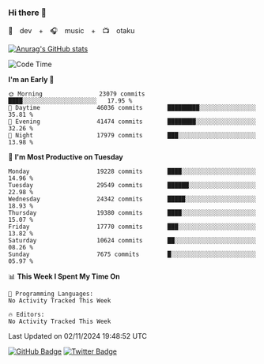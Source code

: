 ### Hi there 👋

🚀　dev　+　🎧　music　+　📺　otaku


[![Anurag's GitHub stats](https://github-readme-stats.vercel.app/api?username=koheitasaka&count_private=true&show_icons=true&theme=monokai)](https://github.com/koheitasaka/github-readme-stats)

<!--START_SECTION:waka-->
![Code Time](http://img.shields.io/badge/Code%20Time-1%2C161%20hrs%2023%20mins-blue)

**I'm an Early 🐤** 

```text
🌞 Morning                23079 commits       ████░░░░░░░░░░░░░░░░░░░░░   17.95 % 
🌆 Daytime                46036 commits       █████████░░░░░░░░░░░░░░░░   35.81 % 
🌃 Evening                41474 commits       ████████░░░░░░░░░░░░░░░░░   32.26 % 
🌙 Night                  17979 commits       ███░░░░░░░░░░░░░░░░░░░░░░   13.98 % 
```
📅 **I'm Most Productive on Tuesday** 

```text
Monday                   19228 commits       ████░░░░░░░░░░░░░░░░░░░░░   14.96 % 
Tuesday                  29549 commits       ██████░░░░░░░░░░░░░░░░░░░   22.98 % 
Wednesday                24342 commits       █████░░░░░░░░░░░░░░░░░░░░   18.93 % 
Thursday                 19380 commits       ████░░░░░░░░░░░░░░░░░░░░░   15.07 % 
Friday                   17770 commits       ███░░░░░░░░░░░░░░░░░░░░░░   13.82 % 
Saturday                 10624 commits       ██░░░░░░░░░░░░░░░░░░░░░░░   08.26 % 
Sunday                   7675 commits        █░░░░░░░░░░░░░░░░░░░░░░░░   05.97 % 
```


📊 **This Week I Spent My Time On** 

```text
💬 Programming Languages: 
No Activity Tracked This Week

🔥 Editors: 
No Activity Tracked This Week
```


 Last Updated on 02/11/2024 19:48:52 UTC
<!--END_SECTION:waka-->

[![GitHub Badge](https://img.shields.io/badge/GitHub-100000?style=for-the-badge&logo=github&logoColor=white)](https://github.com/koheitasaka)
[![Twitter Badge](https://img.shields.io/badge/Twitter-1DA1F2?style=for-the-badge&logo=twitter&logoColor=white)](https://twitter.com/sleep_asleep_)
